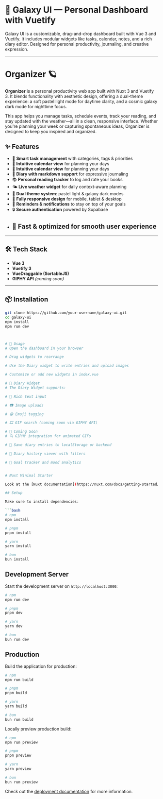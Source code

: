 # 🌌 Galaxy UI — Personal Dashboard with Vuetify

Galaxy UI is a customizable, drag-and-drop dashboard built with Vue 3 and Vuetify. It includes modular widgets like tasks, calendar, notes, and a rich diary editor. Designed for personal productivity, journaling, and creative expression.

---

# Organizer 🪐

**Organizer** is a personal productivity web app built with Nuxt 3 and Vuetify 3. It blends functionality with aesthetic design, offering a dual-theme experience: a soft pastel light mode for daytime clarity, and a cosmic galaxy dark mode for nighttime focus.

This app helps you manage tasks, schedule events, track your reading, and stay updated with the weather—all in a clean, responsive interface. Whether you're planning your week or capturing spontaneous ideas, Organizer is designed to keep you inspired and organized.

## ✨ Features

- 🧭 **Smart task management** with categories, tags & priorities
- 📅 **Intuitive calendar view** for planning your days
- 📅 **Intuitive calendar view** for planning your days
- 📓 **Diary with markdown support** for expressive journaling
- 📚 **Personal reading tracker** to log and rate your books
- 🌤️ **Live weather widget** for daily context-aware planning
- 🎨 **Dual theme system**: pastel light & galaxy dark modes
- 📱 **Fully responsive design** for mobile, tablet & desktop
- 🔔 **Reminders & notifications** to stay on top of your goals
- 🔒 **Secure authentication** powered by Supabase
- ## 🚀 **Fast & optimized** for smooth user experience

---

## 🛠️ Tech Stack

- **Vue 3**
- **Vuetify 3**
- **VueDraggable (SortableJS)**
- **GIPHY API** _(coming soon)_

---

## 📦 Installation

````bash
git clone https://github.com/your-username/galaxy-ui.git
cd galaxy-ui
npm install
npm run dev



# 🧭 Usage
# Open the dashboard in your browser

# Drag widgets to rearrange

# Use the Diary widget to write entries and upload images

# Customize or add new widgets in index.vue

# 📔 Diary Widget
# The Diary Widget supports:

# 📝 Rich text input

# 📷 Image uploads

# 😀 Emoji tagging

# 🎞️ GIF search (coming soon via GIPHY API)

# 🧪 Coming Soon
# 🔍 GIPHY integration for animated GIFs

# 💾 Save diary entries to localStorage or backend

# 📖 Diary history viewer with filters

# 🎯 Goal tracker and mood analytics


# Nuxt Minimal Starter

Look at the [Nuxt documentation](https://nuxt.com/docs/getting-started/introduction) to learn more.

## Setup

Make sure to install dependencies:

```bash
# npm
npm install

# pnpm
pnpm install

# yarn
yarn install

# bun
bun install
````

## Development Server

Start the development server on `http://localhost:3000`:

```bash
# npm
npm run dev

# pnpm
pnpm dev

# yarn
yarn dev

# bun
bun run dev
```

## Production

Build the application for production:

```bash
# npm
npm run build

# pnpm
pnpm build

# yarn
yarn build

# bun
bun run build
```

Locally preview production build:

```bash
# npm
npm run preview

# pnpm
pnpm preview

# yarn
yarn preview

# bun
bun run preview
```

Check out the [deployment documentation](https://nuxt.com/docs/getting-started/deployment) for more information.
